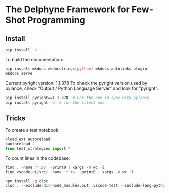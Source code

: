 # The Delphyne Framework for Few-Shot Programming

## Install

```sh
pip install -e .
```

To build the documentation:

```sh
pip install mkdocs mkdocstrings[python] mkdocs-autolinks-plugin
mkdocs serve
```

Current pyright version: 1.1.378
To check the pyright version used by pylance, check "Output / Python Language Server" and look for "pyright".

```sh
pip install pyright==1.1.378  # For the one in sync with pylance
pip install pyright -U  # for the latest one
```

## Tricks

To create a test notebook:

```py
%load_ext autoreload
%autoreload 2
from test_strategies import *
```

To count lines in the codebase:

```py
find . -name '*.py' -print0 | xargs -0 wc -l
find vscode-ui/src/ -name '*.ts' -print0 | xargs -0 wc -l

npm install -g cloc
cloc . --exclude-dir=node_modules,out,.vscode-test --include-lang=python,typescript
```